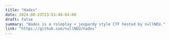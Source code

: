 ```yaml
---
title: "Hades"
date: 2024-08-23T23:53:40-04:00
draft: false
summary: "Hades is a roleplay + jeopardy style CTF hosted by nullNEU."
link: "https://github.com/nullNEU/hades"
---
```


